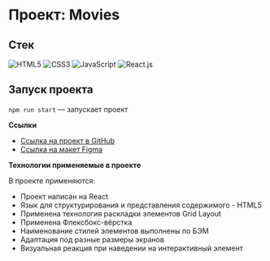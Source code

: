 # Проект: Movies

## Стек

![HTML5](https://img.shields.io/badge/-HTML5-4A4A4A?style=for-the-badge&logo=HTML5&logoColor=FF7600)
![CSS3](https://img.shields.io/badge/-CSS3-4A4A4A?style=for-the-badge&logo=CSS3&logoColor=5871CD)
![JavaScript](https://img.shields.io/badge/-JavaScript-4A4A4A?style=for-the-badge&logo=JavaScript&logoColor=FFE300)
![React.js](https://img.shields.io/badge/-React.js-4A4A4A?style=for-the-badge&logo=React&logoColor=73C6E5)

## Запуск проекта

`npm run start` — запускает проект

**Ссылки**

- [Ссылка на проект в GitHub](https://github.com/AzizJP/movies-explorer-frontend)
- [Ссылка на макет Figma](https://disk.yandex.ru/d/3habSvtnF5SqIw)

**Технологии применяемые в проекте**

В проекте применяются:

- Проект написан на React
- Язык для структурирования и представления содержимого - HTML5
- Применена технология раскладки элементов Grid Layout
- Применена Флексбокс-вёрстка
- Наименование стилей элементов выполнены по БЭМ
- Адаптация под разные размеры экранов
- Визуальная реакция при наведении на интерактивный элемент
